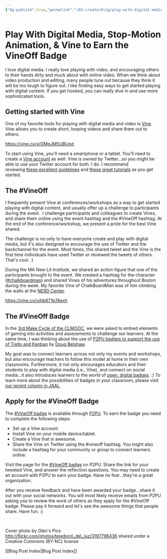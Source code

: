```yaml
---
{"dg-publish":true,"permalink":"/03-create/blog/play-with-digital-media-stop-motion-animation-and-vine-to-earn-the-vine-off-badge/","title":"Play With Digital Media, Stop-Motion Animation, & Vine to Earn the #VineOff Badge","tags":["clmooc","digital-media","vine"]}
---
```


# Play With Digital Media, Stop-Motion Animation, & Vine to Earn the VineOff Badge

I love digital media. I really love playing with video, and encouraging others to their hands dirty and muck about with online video. When we think about video production and editing, many people tune out because they think it will be too tough to figure out. I like finding easy ways to get started playing with digital content. If you get hooked, you can really dive in and use more sophisticated tools.

## Getting started with Vine

One of my favorite tools for playing with digital media and video is [Vine](https://vine.co/). Vine allows you to create short, looping videos and share them out to others.

https://vine.co/v/OMpJM5UBUnd

To start using Vine, you'll need a smartphone or a tablet. You'll need to create a [Vine account](https://support.twitter.com/articles/20170836-creating-a-vine-account) as well. Vine is owned by Twitter...so you might be able to use your Twitter account for both. I do. I recommend reviewing [these excellent guidelines](http://claremontcomms.com/2014/02/how-to-create-your-first-vine/) and [these great tutorials](http://www.gcflearnfree.org/vine) as you get started.

## The #VineOff

I frequently present Vine at conferences/workshops as a way to get started playing with digital content, and usually offer up a challenge to participants during the event.  I challenge participants and colleagues to create Vines, and share them online using the event hashtag and the #VineOff hashtag. At the end of the conference/workshop, we present a prize for the best Vine shared.

The challenge is no only to have everyone create and play with digital media, but it's also designed to encourage the use of Twitter and the backchannel for the event. Most times, this shared tweet and the Vine is the first time individuals have used Twitter or reviewed the tweets of others. That's cool. :)

During the MA New Lit Institute, we shared an action figure that one of the participants brought to the event. We created a hashtag for the character ([#chalkboardman](https://vine.co/tags/chalkboardman)) and shared Vines of his adventures throughout Boston during the week. My favorite Vine of ChalkBoardMan was of him climbing the walls at the [NERD Center](https://microsoftnewengland.com/).

https://vine.co/v/hb671b7Aexh

## The #VineOff Badge

In the [3rd Make Cycle of the CLMOOC](http://clmooc.educatorinnovator.org/2015/2015-07-06/make-cycle-3-level-up-your-game-design/), we were asked to embed elements of gaming into activities and assessments to challenge our learners. At the same time, I was thinking about the use of [P2PU badges to support the use of Trello and Kanban](http://dougbelshaw.com/blog/2015-06-30/kanban-101-badge/) by [Doug Belshaw](https://twitter.com/dajbelshaw/).

My goal was to connect learners across not only my events and workshops, but also encourage teachers to follow this model at home in their own classrooms. Furthermore, it not only encourages educators and their students to play with digital media (i.e., Vine), and connect on social media...it also introduces learners to the world of [open, digital badges](http://wiobyrne.com/digital-badges-overview/). :) To learn more about the possibilities of badges in your classroom, please visit [our recent column in JAAL](http://wiobyrne.com/digital-badges-recognizing-assessing-and-motivating-learners-in-and-out-of-school-contexts/).

## Apply for the #VineOff Badge

The [#VineOff badge](http://badges.p2pu.org/en/badge/view/754/) is available through [P2PU](http://badges.p2pu.org/en/). To earn the badge you need to complete the following steps:

- Set up a Vine account.
- Install Vine on your mobile device/tablet.
- Create a Vine that is awesome.
- Share the Vine on Twitter using the #vineoff hashtag. You might also include a hashtag for your community or group to connect learners online.

Visit the page for the [#VineOff badge](http://badges.p2pu.org/en/badge/view/754/) on P2PU. Share the link for your tweeted Vine, and answer the reflection questions. You may need to create an account with P2PU to earn your badge. Have no fear...they're a great organization.

After you receive feedback and have been awarded your badge...share it out with your social networks. You will most likely receive emails from P2PU asking you to review the work of others as they apply for the #VineOff badge. Please pay it forward and let's see the awesome things that people share. Have fun. :)

 

Cover photo by Glen's Pics http://flickr.com/photos/tejedoro\_de\_luz/3197796436 shared under a Creative Commons (BY-NC) license

[[Blog Post Index\|Blog Post Index]]